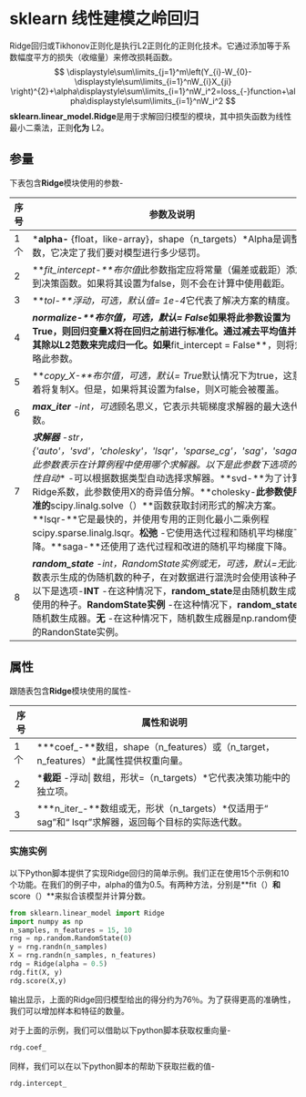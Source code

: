 # sklearn 线性建模之岭回归

Ridge回归或Tikhonov正则化是执行L2正则化的正则化技术。它通过添加等于系数幅度平方的损失（收缩量）来修改损耗函数。
$$
\displaystyle\sum\limits_{j=1}^m\left(Y_{i}-W_{0}-\displaystyle\sum\limits_{i=1}^nW_{i}X_{ji} \right)^{2}+\alpha\displaystyle\sum\limits_{i=1}^nW_i^2=loss_{-}function+\alpha\displaystyle\sum\limits_{i=1}^nW_i^2
$$
**sklearn.linear_model.Ridge**是用于求解回归模型的模块，其中损失函数为线性最小二乘法，正则**化为** L2。

## 参量

下表包含**Ridge**模块使用的参数-

| 序号 | 参数及说明                                                   |
| ---- | ------------------------------------------------------------ |
| 1个  | ***alpha-** {float，like-array}，shape（n_targets）*Alpha是调整参数，它决定了我们要对模型进行多少惩罚。 |
| 2    | ***fit_intercept-**布尔值*此参数指定应将常量（偏差或截距）添加到决策函数。如果将其设置为false，则不会在计算中使用截距。 |
| 3    | ***tol-**浮动，可选，默认值= 1e-4*它代表了解决方案的精度。   |
| 4    | ***normalize-**布尔值，可选，默认= False*如果将此参数设置为True，则回归变量X将在回归之前进行标准化。通过减去平均值并将其除以L2范数来完成归一化。如果**fit_intercept = False**，则将忽略此参数。 |
| 5    | ***copy_X-**布尔值，可选，默认= True*默认情况下为true，这意味着将复制X。但是，如果将其设置为false，则X可能会被覆盖。 |
| 6    | ***max_iter** -int，可选*顾名思义，它表示共轭梯度求解器的最大迭代次数。 |
| 7    | ***求解器** -str，{'auto'，'svd'，'cholesky'，'lsqr'，'sparse_cg'，'sag'，'saga'}'*此参数表示在计算例程中使用哪个求解器。以下是此参数下选项的属性**自动** -可以根据数据类型自动选择求解器。**svd-**为了计算Ridge系数，此参数使用X的奇异值分解。**cholesky-**此参数使用标准的**scipy.linalg.solve（）**函数获取封闭形式的解决方案。**lsqr-**它是最快的，并使用专用的正则化最小二乘例程scipy.sparse.linalg.lsqr。**松弛** -它使用迭代过程和随机平均梯度下降。**saga-**还使用了迭代过程和改进的随机平均梯度下降。 |
| 8    | ***random_state** -int，RandomState实例或无，可选，默认=无*此参数表示生成的伪随机数的种子，在对数据进行混洗时会使用该种子。以下是选项-**INT** -在这种情况下，**random_state**是由随机数生成所使用的种子。**RandomState实例** -在这种情况下，**random_state**是随机数生成器。**无** -在这种情况下，随机数生成器是np.random使用的RandonState实例。 |

## 属性

跟随表包含**Ridge**模块使用的属性-

| 序号 | 属性和说明                                                   |
| ---- | ------------------------------------------------------------ |
| 1个  | ***coef_-**数组，shape（n_features）或（n_target，n_features）*此属性提供权重向量。 |
| 2    | ***截距** -浮动\| 数组，形状=（n_targets）*它代表决策功能中的独立项。 |
| 3    | ***n_iter_-**数组或无，形状（n_targets）*仅适用于“ sag”和“ lsqr”求解器，返回每个目标的实际迭代数。 |

### 实施实例

以下Python脚本提供了实现Ridge回归的简单示例。我们正在使用15个示例和10个功能。在我们的例子中，alpha的值为0.5。有两种方法，分别是**fit（）**和**score（）**来拟合该模型并计算分数。

```python
from sklearn.linear_model import Ridge
import numpy as np
n_samples, n_features = 15, 10
rng = np.random.RandomState(0)
y = rng.randn(n_samples)
X = rng.randn(n_samples, n_features)
rdg = Ridge(alpha = 0.5)
rdg.fit(X, y)
rdg.score(X,y)
```

输出显示，上面的Ridge回归模型给出的得分约为76％。为了获得更高的准确性，我们可以增加样本和特征的数量。

对于上面的示例，我们可以借助以下python脚本获取权重向量-

```python
rdg.coef_
```

同样，我们可以在以下python脚本的帮助下获取拦截的值-

```python
rdg.intercept_
```

